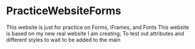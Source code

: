 # PracticeWebsiteForms
This website is just for practice on Forms, iFrames, and Fonts
This website is based on my new real website I am creating; To test out attributes and different styles to wait to be added to the main
